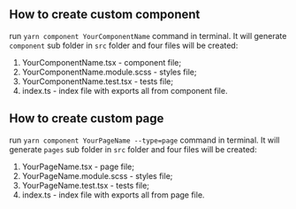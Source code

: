 ## How to create custom component

run `yarn component YourComponentName` command in terminal. It will generate `component` sub folder in `src` folder and four files will be created:
1. YourComponentName.tsx - component file;
2. YourComponentName.module.scss - styles file;
3. YourComponentName.test.tsx - tests file;
4. index.ts - index file with exports all from component file.

## How to create custom page

run `yarn component YourPageName --type=page` command in terminal. It will generate `pages` sub folder in `src` folder and four files will be created:
1. YourPageName.tsx - page file;
2. YourPageName.module.scss - styles file;
3. YourPageName.test.tsx - tests file;
4. index.ts - index file with exports all from page file.

